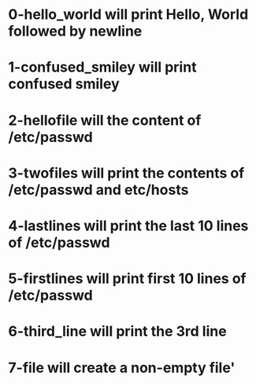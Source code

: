 # 0-hello_world will print Hello, World followed by newline
# 1-confused_smiley will print confused smiley
# 2-hellofile will the content of /etc/passwd
# 3-twofiles will print the contents of /etc/passwd and etc/hosts
# 4-lastlines will print the last 10 lines of /etc/passwd
# 5-firstlines will print first 10 lines of /etc/passwd
# 6-third_line will print the 3rd line
# 7-file will create a non-empty file'
